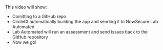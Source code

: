 This video will show:
- Comitting to a GitHub repo
- CircleCI automatically building the app and sending it to NowSecure Lab Automated
- Lab Automated will run an assessment and send issues back to the GitHub repository
- Now we go!
